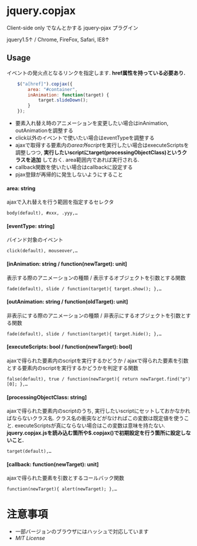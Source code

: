 jquery.copjax
=============

Client-side only でなんとかする jquery-pjax プラグイン

jquery1.5↑ / Chrome, FireFox, Safari, IE8↑


## Usage
イベントの発火点となるリンクを指定します. **href属性を持っている必要あり.**

```javascript
    $("a[href]").copjax({
        area: "#container",
        inAnimation: function(target) {
            target.slideDown();
        }
    });
```

* 要素入れ替え時のアニメーションを変更したい場合はinAnimation, outAnimationを調整する
* click以外のイベントで使いたい場合はeventTypeを調整する
* ajaxで取得する要素内の*area外script*を実行したい場合はexecuteScriptsを調整しつつ, **実行したいscriptにtarget(processingObjectClass)というクラスを追加** しておく. area範囲内であれば実行される.
* callback関数を使いたい場合はcallbackに設定する
* pjax登録が再帰的に発生しないようにすること


#### area: string
ajaxで入れ替えを行う範囲を指定するセレクタ
```
body(default), #xxx, .yyy,…
```

#### [eventType: string]
バインド対象のイベント
```
click(default), mouseover,…
```

#### [inAnimation: string / function(newTarget): unit]
表示する際のアニメーションの種類 / 表示するオブジェクトを引数とする関数
```
fade(default), slide / function(target){ target.show(); },…
```

#### [outAnimation: string / function(oldTarget): unit]
非表示にする際のアニメーションの種類 / 非表示にするオブジェクトを引数とする関数
```
fade(default), slide / function(target){ target.hide(); },…
```

#### [executeScripts: bool / function(newTarget): bool]
ajaxで得られた要素内のscriptを実行するかどうか / ajaxで得られた要素を引数とする要素内のscriptを実行するかどうかを判定する関数
```
false(default), true / function(newTarget){ return newTarget.find("p")[0]; },…
```
#### [processingObjectClass: string]
ajaxで得られた要素内のscriptのうち, 実行したいscriptにセットしておかなかればならないクラス名. クラス名の衝突などがなければこの変数は既定値を使うこと.
executeScriptsが真にならない場合はこの変数は意味を持たない. **jquery.copjax.jsを読み込む箇所や$.copjax()で初期設定を行う箇所に設定しないこと.**
```
target(default),…
```

#### [callback: function(newTarget): unit]
ajaxで得られた要素を引数とするコールバック関数
```
function(newTarget){ alert(newTarget); },…
```

注意事項
=======

* 一部バージョンのブラウザにはハッシュで対応しています
* *MIT License*
